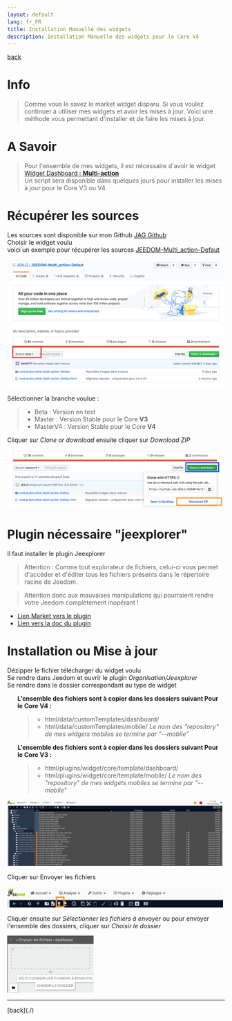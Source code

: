 ```yaml
---
layout: default
lang: fr_FR
title: Installation Manuelle des widgets
description: Installation Manuelle des widgets pour le Core V4
---
```

[back](./)
# Info
<blockquote>
Comme vous le savez le market widget disparu. Si vous voulez continuer à utiliser mes widgets et avoir les mises à jour.
Voici une méthode vous permettant d'installer et de faire les mises à jour.
</blockquote>

# A Savoir
<blockquote>
    Pour l'ensemble de mes widgets, il est nécessaire d'avoir le widget <a href="WIDGET_d_Multi_action_Defaut">Widget Dashboard : <b>Multi-action</b></a>
<br/>
Un script sera disponible dans quelques jours pour installer les mises à jour pour le Core V3 ou V4
</blockquote>

# Récupérer les sources
Les sources sont disponible sur mon Github
<a href="https://github.com/JEALG"> JAG Github</a><br/>
Choisir le widget voulu
<br/>
voici un exemple pour récupérer les sources
<a href="https://github.com/JEALG/JEEDOM-Multi_action-Defaut">JEEDOM-Multi_action-Defaut</a>
<p><img src="../img/AIDE_V4_Github_branche_1.png" alt="Choix Branche" /></p>
Sélectionner la branche voulue :
<blockquote>
    <ul>
        <li>Beta : Version en test</li>
        <li>Master : Version Stable pour le Core <b>V3</b></li>
        <li>MasterV4 : Version Stable pour le Core <b>V4</b></li>
    </ul>
</blockquote>
Cliquer sur <i>Clone or download</i> ensuite cliquer sur <i>Download ZIP</i>
<p><img src="../img/AIDE_V4_Github_branche_2.png" alt="Download" /></p>

# Plugin nécessaire "jeexplorer"
Il faut installer le plugin Jeexplorer
> Attention : Comme tout explorateur de fichiers, celui-ci vous permet d'accéder et d'éditer tous les fichiers présents dans le répertoire racine de Jeedom.

> Attention donc aux mauvaises manipulations qui pourraient rendre votre Jeedom complètement inopérant !

<ul>
    <li><a href="https://www.jeedom.com/market/index.php?v=d&p=market&type=plugin&categorie=programming&&name=JeeXplorer">Lien Market vers le plugin</a></li>
    <li><a href="https://kiboost.github.io/jeedom_docs/plugins/jeexplorer/fr_FR/">Lien vers la doc du plugin</a></li>
</ul>

# Installation ou Mise à jour
Dézipper le fichier télécharger du widget voulu
<br/>
Se rendre dans Jeedom et ouvrir le plugin <i>Organisation/Jeexplorer</i>
<br/>
Se rendre dans le dossier correspondant au type de widget
<ul>
  <b>L'ensemble des fichiers sont à copier dans les dossiers suivant Pour le Core V4 :</b>
    <blockquote>
        <ul>
            <li>html/data/customTemplates/dashboard/</li>
            <li>html/data/customTemplates/mobile/ <i>Le nom des "repository" de mes widgets mobiles se termine par "--mobile"</i></li>
        </ul>
    </blockquote>
</ul>

<ul>
  <b>L'ensemble des fichiers sont à copier dans les dossiers suivant Pour le Core V3 :</b>
    <blockquote>
        <ul>
            <li>html/plugins/widget/core/template/dashboard/</li>
            <li>html/plugins/widget/core/template/mobile/ <i>Le nom des "repository" de mes widgets mobiles se termine par "--mobile"</i></li>
        </ul>
    </blockquote>
</ul>

<p><img src="../img/AIDE_V4_ADD_Widget_1.png" alt="ADD" width="500" /></p>
Cliquer sur Envoyer les fichiers
<p><img src="../img/AIDE_V4_ADD_Widget_2.png" alt="ADD" width="500" /></p>
Cliquer ensuite sur <i>Sélectionner les fichiers à envoyer</i> ou pour envoyer l'ensemble des dossiers, cliquer sur <i>Choisir le dossier</i>
<p><img src="../img/AIDE_V4_ADD_Widget_3.png" alt="ADD" width="200" /></p>

<hr />
[back](./)